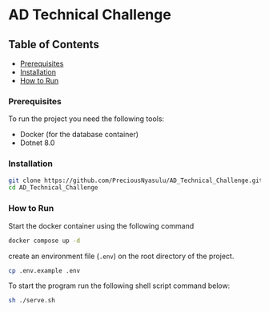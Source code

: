 # AD Technical Challenge

## Table of Contents

- [Prerequisites](#prerequisites)
- [Installation](#installation)
- [How to Run](#how-to-run)


### Prerequisites

To run the project you need the following tools:

- Docker (for the database container)
- Dotnet 8.0

### Installation


```bash
git clone https://github.com/PreciousNyasulu/AD_Technical_Challenge.git
cd AD_Technical_Challenge
```

### How to Run

Start the docker container using the following command

```bash
docker compose up -d
```

create an environment file (`.env`) on the root directory of the project.
```bash
cp .env.example .env
```

To start the program run the following shell script command below:
```bash
sh ./serve.sh
```